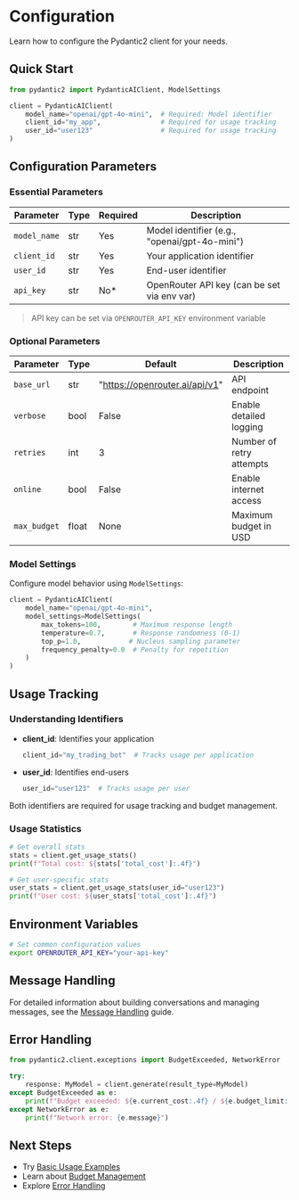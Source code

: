 # Configuration

Learn how to configure the Pydantic2 client for your needs.

## Quick Start

```python
from pydantic2 import PydanticAIClient, ModelSettings

client = PydanticAIClient(
    model_name="openai/gpt-4o-mini",  # Required: Model identifier
    client_id="my_app",               # Required for usage tracking
    user_id="user123"                 # Required for usage tracking
)
```

## Configuration Parameters

### Essential Parameters

| Parameter | Type | Required | Description |
|-----------|------|----------|-------------|
| `model_name` | str | Yes | Model identifier (e.g., "openai/gpt-4o-mini") |
| `client_id` | str | Yes | Your application identifier |
| `user_id` | str | Yes | End-user identifier |
| `api_key` | str | No* | OpenRouter API key (can be set via env var) |

> API key can be set via `OPENROUTER_API_KEY` environment variable

### Optional Parameters

| Parameter | Type | Default | Description |
|-----------|------|---------|-------------|
| `base_url` | str | "https://openrouter.ai/api/v1" | API endpoint |
| `verbose` | bool | False | Enable detailed logging |
| `retries` | int | 3 | Number of retry attempts |
| `online` | bool | False | Enable internet access |
| `max_budget` | float | None | Maximum budget in USD |

### Model Settings

Configure model behavior using `ModelSettings`:

```python
client = PydanticAIClient(
    model_name="openai/gpt-4o-mini",
    model_settings=ModelSettings(
        max_tokens=100,        # Maximum response length
        temperature=0.7,       # Response randomness (0-1)
        top_p=1.0,            # Nucleus sampling parameter
        frequency_penalty=0.0  # Penalty for repetition
    )
)
```

## Usage Tracking

### Understanding Identifiers

- **client_id**: Identifies your application
  ```python
  client_id="my_trading_bot"  # Tracks usage per application
  ```

- **user_id**: Identifies end-users
  ```python
  user_id="user123"  # Tracks usage per user
  ```

Both identifiers are required for usage tracking and budget management.

### Usage Statistics

```python
# Get overall stats
stats = client.get_usage_stats()
print(f"Total cost: ${stats['total_cost']:.4f}")

# Get user-specific stats
user_stats = client.get_usage_stats(user_id="user123")
print(f"User cost: ${user_stats['total_cost']:.4f}")
```

## Environment Variables

```bash
# Set common configuration values
export OPENROUTER_API_KEY="your-api-key"
```

## Message Handling

For detailed information about building conversations and managing messages, see the [Message Handling](../core-concepts/message-handling.md) guide.

## Error Handling

```python
from pydantic2.client.exceptions import BudgetExceeded, NetworkError

try:
    response: MyModel = client.generate(result_type=MyModel)
except BudgetExceeded as e:
    print(f"Budget exceeded: ${e.current_cost:.4f} / ${e.budget_limit:.4f}")
except NetworkError as e:
    print(f"Network error: {e.message}")
```

## Next Steps

- Try [Basic Usage Examples](../examples/basic-usage.md)
- Learn about [Budget Management](../core-concepts/budget-management.md)
- Explore [Error Handling](../core-concepts/error-handling.md)
